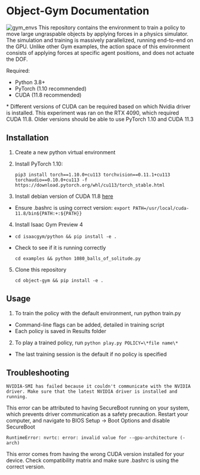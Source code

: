 # **Object-Gym Documentation**

![gym_envs](https://github.com/robowork/object-gym/assets/136655541/c6e4c029-2174-420f-b3a6-9e734007b4d0)
This repository contains the environment to train a policy to move large ungraspable objects by applying forces in a physics simulator. The simulation and training is massively parallelized, running end-to-end on the GPU. Unlike other Gym examples, the action space of this environment consists of applying forces at specific agent positions, and does not actuate the DOF. 


Required: 

- Python 3.8+
- PyTorch (1.10 recommended)
- CUDA (11.8 recommended)

\* Different versions of CUDA can be required based on which Nvidia driver is installed. This experiment was ran on the RTX 4090, which required CUDA 11.8. Older versions should be able to use PyTorch 1.10 and CUDA 11.3

## Installation

1. Create a new python virtual environment
2. Install PyTorch 1.10:


    `pip3 install torch==1.10.0+cu113 torchvision==0.11.1+cu113 torchaudio==0.10.0+cu113 -f https://download.pytorch.org/whl/cu113/torch_stable.html`

3. Install debian version of CUDA 11.8 [here](https://developer.download.nvidia.com/compute/cuda/repos/ubuntu2004/x86_64/)

- Ensure .bashrc is using correct version: `export PATH=/usr/local/cuda-11.8/bin${PATH:+:${PATH}}`

4. Install Isaac Gym Preview 4 

- `cd isaacgym/python && pip install -e .`
- Check to see if it is running correctly


    `cd examples && python 1080_balls_of_solitude.py`

5. Clone this repository


    `cd object-gym && pip install -e .`

## Usage

1. To train the policy with the default environment, run python train.py

- Command-line flags can be added, detailed in training script
- Each policy is saved in Results folder

2. To play a trained policy, run `python play.py POLICY=\*file name\*`

- The last training session is the default if no policy is specified

## Troubleshooting

    NVIDIA-SMI has failed because it couldn't communicate with the NVIDIA driver. Make sure that the latest NVIDIA driver is installed and running.

This error can be attributed to having SecureBoot running on your system, which prevents driver communication as a safety precaution. Restart your computer, and navigate to BIOS Setup -> Boot Options and disable SecureBoot

    RuntimeError: nvrtc: error: invalid value for --gpu-architecture (-arch)

This error comes from having the wrong CUDA version installed for your device. Check compatibility matrix and make sure .bashrc is using the correct version.




